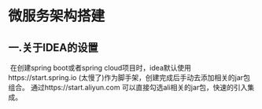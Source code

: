 #     			微服务架构搭建



## 一.关于IDEA的设置

​		在创建spring boot或者spring cloud项目时，idea默认使用https://start.spring.io (太慢了)作为脚手架，创建完成后手动去添加相关的jar包组合。
​		通过https://start.aliyun.com 可以直接勾选ali相关的jar包，快速的引入集成。

